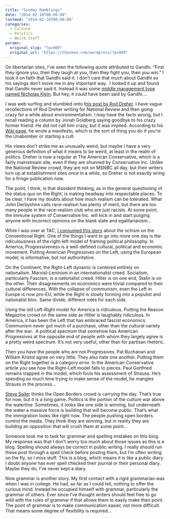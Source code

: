 ```yaml
---
title: "Sunday Ramblings"
date: "2014-02-16T00:00:00"
lastmod: "2014-02-16T00:00:00"
categories:
  - Culture
  - Politics
  - Weird Stuff
params:
  original_slug: "?p=989"
  original_url: "https://thezman.com/wordpress/?p=989"
---
```


On libertarian sites, I’ve seen the following quote attributed to
Gandhi. “First they ignore you, then they laugh at you, then they fight
you, then you win.” I took it on faith that Gandhi said it. I don’t care
that much about Gandhi so his sayings don’t move me in any important
way.  I looked it up and found that Gandhi never said it. Instead it was
some [middle management type named Nicholas
Klein](http://en.wikiquote.org/wiki/Mahatma_Gandhi). But hey, it *could*
have been said by Gandhi….

I was web surfing and stumbled onto t[his post by Rod
Dreher](http://www.theamericanconservative.com/dreher/dark-enlightenment-punked-mark-shea/?utm_source=rss&utm_medium=rss&utm_campaign=dark-enlightenment-punked-mark-shea).
I have vague recollections of Rod Dreher writing for National Review and
then going crazy for a while about environmentalism. I may have the
facts wrong, but I recall reading a column by Jonah Goldberg saying
goodbye to his crazy former friend. He did not call him crazy, but it
was implied. According to his [Wiki
page](http://en.wikipedia.org/wiki/Rod_Dreher), he wrote a manifesto,
which is the sort of thing you do if you’re the Unabomber or starting a
cult.

His views don’t strike me as unusually weird, but maybe I have a very
generous definition of what it means to be weird, at least in the realm
of politics. Dreher is now a regular at The American Conservative, which
is a fairly mainstream site, even if they are shunned by Conservative
Inc. Unlike the National Review crowd, they are not on MSNBC all day,
but their writers turn up at establishment sites once in a while, so
Dreher is not exactly wring for a fringe publication now.

The point, I think, is that dissident thinking, as in the general
questioning of the status quo on the Right, is making headway into
respectable places. To be clear, I have my doubts about how much realism
can be tolerated. What John Derbyshire calls race-realism has plenty of
merit, but there are too many people in the race-realism club who are
just racists. At some point, the immune system of Conservative Inc. will
kick in and start purging anyone with incorrect opinions on the blank
slate and egalitarianism…

While I was over at TAC, [I consumed this
story](http://www.theamericanconservative.com/mccarthy/leo-strauss-and-the-rights-civil-war/)
about the schism on the Conventional Right. One of the things I want to
go into more one day is the ridiculousness of the right-left model of
framing political philosophy. In America, Progressiveness is a
well-defined cultural, political and economic movement. Putting American
Progressives on the Left, using the European model, is informative, but
not authoritative.

On the Continent, the Right-Left dynamic is centered entirely on
nationalism. Marxist-Leninism in an internationalist creed. Socialism,
particularly Fascism, is a nationalist creed. Hitler is on one end,
Stalin is on the other. Their disagreements on economics were trivial
compared to their cultural differences. With the collapse of communism,
even the Left in Europe is now pro-EU, while the Right is slowly forming
into a populist and nationalist bloc. Same divide, different roles for
each side.

Using the old Left-Right model for America is ridiculous. Putting the
Reason Magazine crowd on the same side as Hitler is laughably
ridiculous. In America, it has been the Left that has embraced fascist
economics. Communism never got much of a purchase, other than the
cultural variety after the war.  A political spectrum that somehow has
American Progressives at the opposite end of people with whom they
largely agree is a pretty weird spectrum. It’s not very useful, other
than for partisan rhetoric.

Then you have the people who are not Progressives. Pat Buchanan and
William Kristol agree on very little. They also hate one another.
Putting them on the Right together is a category error. In the American
Conservative article you see how the Right-Left model falls to pieces.
Paul Gottfried remains trapped in the model, which fouls his assessment
of Strauss. He’s spending so much time trying to make sense of the
model, he mangles Strauss in the process…

[Steve
Sailer](http://isteve.blogspot.com/2014/02/the-wind-is-at-back-of-open-borders.html)
thinks the Open Borders crowd is carrying the day. That’s true for now,
but it is a long game. Politics is the portion of the culture war above
the waterline. Sometimes, it looks like one side is winning, but
underneath the water a massive force is building that will become
public. That’s what the immigration looks like right now. The people
pushing open borders control the media. They think they are winning, but
in reality they are building an opposition that will crush them at some
point…

Someone took me to task for grammar and spelling mistakes on this blog.
My response was that I don’t worry too much about those issues as this
is a blog. Spelling should always be correct in public writing. I really
should run these post through a spell check before posting them, but I’m
often writing on the fly, so I miss stuff. This is a blog, which means
it is like a public diary. I doubt anyone has ever spell checked their
journal or their personal diary. Maybe they do, I’ve never kept a diary.

Now grammar is another story. My first contact with a rigid grammarian
was when I was in college. He had, as far as I could tell, nothing to
offer the curious mind. Instead he occupied himself with grammar,
particularly the grammar of others. Ever since I’ve thought writers
should feel free to go wild with the rules of grammar if that allows
them to easily make their point. The point of grammar is to make
communication easier, not more difficult. That means some degree of
flexibility is required…
